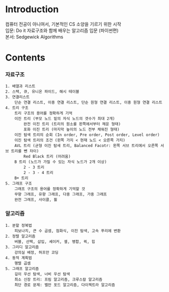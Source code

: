 # Introduction  
컴퓨터 전공이 아니여서, 기본적인 CS 소양을 기르기 위한 시작  
입문: Do it 자료구조와 함께 배우는 알고리즘 입문 (파이썬편)  
본서: Sedgewick Algorithms  
# Contents  
### 자료구조  
    1. 배열과 리스트  
    2. 스택, 큐, 유니온 파이드, 해시 테이블 
    3. 연결리스트
        단순 연결 리스트, 이중 연결 리스트, 단순 원형 연결 리스트, 이중 원형 연결 리스트  
    4. 트리 구조  
        트리 구조의 용어를 정확하게 기억
        이진 트리 (부모 노드 밑의 자식 노드의 갯수가 최대 2개)  
            완전 이진 트리 (트리의 원소를 왼쪽에서부터 채운 형태)  
            포화 이진 트리 (마지막 높이의 노드 전부 채워진 형태)
        이진 탐색 트리의 순회 (In order, Pre order, Post order, Level order)  
        이진 탐색 트리의 조건 (왼쪽 가지 < 현재 노드 < 오른쪽 가지)  
        AVL 트리 (균형 이진 탐새 트리, Balanced Facotr: 왼쪽 서브 트리에서 오른쪽 서브 트리를 뺀 차이)
            Red Black 트리 (어려움)    
        B 트리 (노드가 가질 수 있는 자식 노드가 2개 이상)  
            2 - 3 트리  
            2 - 3 - 4 트리   
        B+ 트리   
    5. 그래프 구조  
        그래프 구조의 용어를 정확하게 기억할 것  
        무향 그래프, 유향 그래프, 다중 그래프, 가중 그래프  
        완전 그래프, 사이클, 휠  
### 알고리즘  
    1. 분할 정복법
        피보나치, 큰 수 곱셈, 점화식, 이진 탐색, 고속 푸리에 변환  
    2. 정렬 알고리즘  
        버블, 선택, 삽입, 셰이커, 셸, 병합, 퀵, 힙  
    3. 그리디 알고리즘
        강의실 배정, 허프만 코딩  
    4. 동적 계획법
        행렬 곱셈  
    5. 그래프 알고리즘  
        깊이 우선 탐색, 너비 우선 탐색  
        최소 신장 트리: 프림 알고리즘, 크루스칼 알고리즘  
        최단 경로 문제: 벨만 포드 알고리즘, 다이젝트라 알고리즘  
